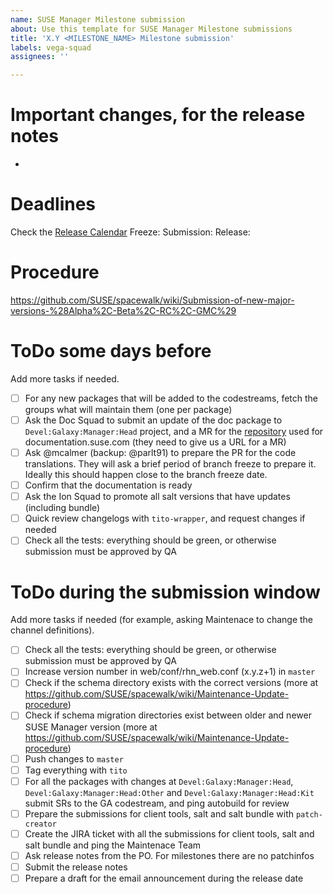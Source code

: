```yaml
---
name: SUSE Manager Milestone submission
about: Use this template for SUSE Manager Milestone submissions
title: 'X.Y <MILESTONE_NAME> Milestone submission'
labels: vega-squad
assignees: ''

---
```


# Important changes, for the release notes

- 

# Deadlines

Check the [Release Calendar](https://confluence.suse.com/display/SUSEMANAGER/Release+calendar)
Freeze: 
Submission: 
Release: 

# Procedure

https://github.com/SUSE/spacewalk/wiki/Submission-of-new-major-versions-%28Alpha%2C-Beta%2C-RC%2C-GMC%29

# ToDo some days before

Add more tasks if needed.

- [ ] For any new packages that will be added to the codestreams, fetch the groups what will maintain them (one per package)
- [ ] Ask the Doc Squad to submit an update of the doc package to `Devel:Galaxy:Manager:Head` project, and a MR for the [repository](https://gitlab.suse.de/susedoc/docserv-external-tree-suma) used for documentation.suse.com (they need to give us a URL for a MR)
- [ ] Ask @mcalmer (backup: @parlt91) to prepare the PR for the code translations. They will ask a brief period of branch freeze to prepare it. Ideally this should happen close to the branch freeze date.
- [ ] Confirm that the documentation is ready
- [ ] Ask the Ion Squad to promote all salt versions that have updates (including bundle)
- [ ] Quick review changelogs with `tito-wrapper`, and request changes if needed
- [ ] Check all the tests: everything should be green, or otherwise submission must be approved by QA

# ToDo during the submission window

Add more tasks if needed (for example, asking Maintenace to change the channel definitions).

- [ ] Check all the tests: everything should be green, or otherwise submission must be approved by QA
- [ ] Increase version number in web/conf/rhn_web.conf (x.y.z+1) in `master`
- [ ] Check if the schema directory exists with the correct versions (more at https://github.com/SUSE/spacewalk/wiki/Maintenance-Update-procedure)
- [ ] Check if schema migration directories exist between older and newer SUSE Manager version (more at https://github.com/SUSE/spacewalk/wiki/Maintenance-Update-procedure)
- [ ] Push changes to `master`
- [ ] Tag everything with `tito`
- [ ] For all the packages with changes at `Devel:Galaxy:Manager:Head`, `Devel:Galaxy:Manager:Head:Other` and `Devel:Galaxy:Manager:Head:Kit` submit SRs to the GA codestream, and ping autobuild for review 
- [ ] Prepare the submissions for client tools, salt and salt bundle with `patch-creator`
- [ ] Create the JIRA ticket with all the submissions for client tools, salt and salt bundle and ping the Maintenace Team
- [ ] Ask release notes from the PO. For milestones there are no patchinfos
- [ ] Submit the release notes
- [ ] Prepare a draft for the email announcement during the release date
